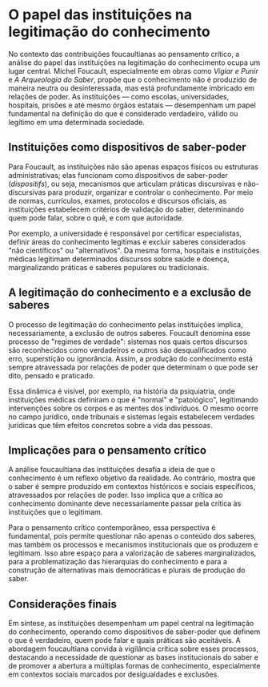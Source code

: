 
# O papel das instituições na legitimação do conhecimento

No contexto das contribuições foucaultianas ao pensamento crítico, a análise do papel das instituições na legitimação do conhecimento ocupa um lugar central. Michel Foucault, especialmente em obras como *Vigiar e Punir* e *A Arqueologia do Saber*, propõe que o conhecimento não é produzido de maneira neutra ou desinteressada, mas está profundamente imbricado em relações de poder. As instituições — como escolas, universidades, hospitais, prisões e até mesmo órgãos estatais — desempenham um papel fundamental na definição do que é considerado verdadeiro, válido ou legítimo em uma determinada sociedade.

## Instituições como dispositivos de saber-poder

Para Foucault, as instituições não são apenas espaços físicos ou estruturas administrativas; elas funcionam como dispositivos de saber-poder (*dispositifs*), ou seja, mecanismos que articulam práticas discursivas e não-discursivas para produzir, organizar e controlar o conhecimento. Por meio de normas, currículos, exames, protocolos e discursos oficiais, as instituições estabelecem critérios de validação do saber, determinando quem pode falar, sobre o quê, e com que autoridade.

Por exemplo, a universidade é responsável por certificar especialistas, definir áreas do conhecimento legítimas e excluir saberes considerados "não científicos" ou "alternativos". Da mesma forma, hospitais e instituições médicas legitimam determinados discursos sobre saúde e doença, marginalizando práticas e saberes populares ou tradicionais.

## A legitimação do conhecimento e a exclusão de saberes

O processo de legitimação do conhecimento pelas instituições implica, necessariamente, a exclusão de outros saberes. Foucault denomina esse processo de "regimes de verdade": sistemas nos quais certos discursos são reconhecidos como verdadeiros e outros são desqualificados como erro, superstição ou ignorância. Assim, a produção do conhecimento está sempre atravessada por relações de poder que determinam o que pode ser dito, pensado e praticado.

Essa dinâmica é visível, por exemplo, na história da psiquiatria, onde instituições médicas definiram o que é "normal" e "patológico", legitimando intervenções sobre os corpos e as mentes dos indivíduos. O mesmo ocorre no campo jurídico, onde tribunais e sistemas legais estabelecem verdades jurídicas que têm efeitos concretos sobre a vida das pessoas.

## Implicações para o pensamento crítico

A análise foucaultiana das instituições desafia a ideia de que o conhecimento é um reflexo objetivo da realidade. Ao contrário, mostra que o saber é sempre produzido em contextos históricos e sociais específicos, atravessados por relações de poder. Isso implica que a crítica ao conhecimento dominante deve necessariamente passar pela crítica às instituições que o legitimam.

Para o pensamento crítico contemporâneo, essa perspectiva é fundamental, pois permite questionar não apenas o conteúdo dos saberes, mas também os processos e mecanismos institucionais que os produzem e legitimam. Isso abre espaço para a valorização de saberes marginalizados, para a problematização das hierarquias do conhecimento e para a construção de alternativas mais democráticas e plurais de produção do saber.

## Considerações finais

Em síntese, as instituições desempenham um papel central na legitimação do conhecimento, operando como dispositivos de saber-poder que definem o que é verdadeiro, quem pode falar e quais práticas são aceitáveis. A abordagem foucaultiana convida à vigilância crítica sobre esses processos, destacando a necessidade de questionar as bases institucionais do saber e de promover a abertura a múltiplas formas de conhecimento, especialmente em contextos sociais marcados por desigualdades e exclusões.
```
